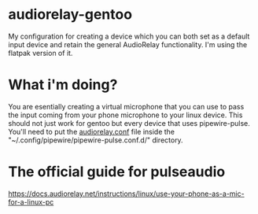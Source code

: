 # audiorelay-gentoo
My configuration for creating a device which you can both set as a default input device and retain the general AudioRelay functionality. I'm using the flatpak version of it.

# What i'm doing?
You are esentially creating a virtual microphone that you can use to pass the input coming from your phone microphone to your linux device. This should not just work for gentoo but every device that uses pipewire-pulse. You'll need to put the [audiorelay.conf](audiorelay.conf) file inside the "~/.config/pipewire/pipewire-pulse.conf.d/" directory.

# The official guide for pulseaudio
https://docs.audiorelay.net/instructions/linux/use-your-phone-as-a-mic-for-a-linux-pc
